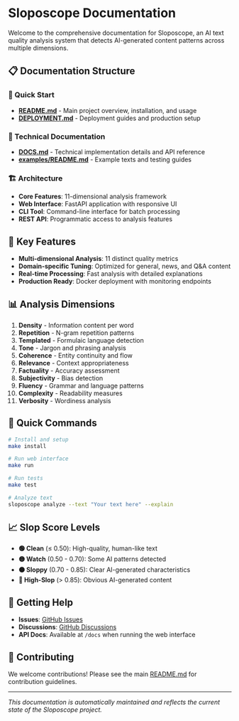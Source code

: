 # Sloposcope Documentation

Welcome to the comprehensive documentation for Sloposcope, an AI text quality analysis system that detects AI-generated content patterns across multiple dimensions.

## 📋 Documentation Structure

### 🚀 Quick Start

- **[README.md](../README.md)** - Main project overview, installation, and usage
- **[DEPLOYMENT.md](../DEPLOYMENT.md)** - Deployment guides and production setup

### 🔧 Technical Documentation

- **[DOCS.md](../DOCS.md)** - Technical implementation details and API reference
- **[examples/README.md](../examples/README.md)** - Example texts and testing guides

### 🏗️ Architecture

- **Core Features**: 11-dimensional analysis framework
- **Web Interface**: FastAPI application with responsive UI
- **CLI Tool**: Command-line interface for batch processing
- **REST API**: Programmatic access to analysis features

## 🎯 Key Features

- **Multi-dimensional Analysis**: 11 distinct quality metrics
- **Domain-specific Tuning**: Optimized for general, news, and Q&A content
- **Real-time Processing**: Fast analysis with detailed explanations
- **Production Ready**: Docker deployment with monitoring endpoints

## 📊 Analysis Dimensions

1. **Density** - Information content per word
2. **Repetition** - N-gram repetition patterns
3. **Templated** - Formulaic language detection
4. **Tone** - Jargon and phrasing analysis
5. **Coherence** - Entity continuity and flow
6. **Relevance** - Context appropriateness
7. **Factuality** - Accuracy assessment
8. **Subjectivity** - Bias detection
9. **Fluency** - Grammar and language patterns
10. **Complexity** - Readability measures
11. **Verbosity** - Wordiness analysis

## 🚀 Quick Commands

```bash
# Install and setup
make install

# Run web interface
make run

# Run tests
make test

# Analyze text
sloposcope analyze --text "Your text here" --explain
```

## 📈 Slop Score Levels

- **🟢 Clean** (≤ 0.50): High-quality, human-like text
- **🟡 Watch** (0.50 - 0.70): Some AI patterns detected
- **🟠 Sloppy** (0.70 - 0.85): Clear AI-generated characteristics
- **🔴 High-Slop** (> 0.85): Obvious AI-generated content

## 🤝 Getting Help

- **Issues**: [GitHub Issues](https://github.com/rgilks/sloposcope/issues)
- **Discussions**: [GitHub Discussions](https://github.com/rgilks/sloposcope/discussions)
- **API Docs**: Available at `/docs` when running the web interface

## 📝 Contributing

We welcome contributions! Please see the main [README.md](../README.md) for contribution guidelines.

---

_This documentation is automatically maintained and reflects the current state of the Sloposcope project._
